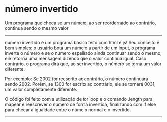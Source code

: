 # número invertido
Um programa que checa se um número, ao ser reordernado ao contrário, continua sendo o mesmo valor

**********
número invertido é um programa básico feito com html e js! Seu conceito é bem simples: o usuário bota um número a partir de um input, o programa inverte o número e se o número espelhado ainda continuar sendo o mesmo, ele retorna uma mensagem dizendo que o valor continua igual. Caso contrário, o programa dirá que, ao ser invertido, o número se torna um valor diferente.

Por exemplo: Se 2002 for reescrito ao contrário, o número continuará sendo 2002. Porém, se 1300 for escrito ao contrário, ele se tornará 0031, um valor completamente diferente.

O código foi feito com a utilização de for loop e o comando .length para mapear e reescrever o número de forma invertida, finalizando com if else para checar a igualdade entre o número normal e o invertido.
**********
